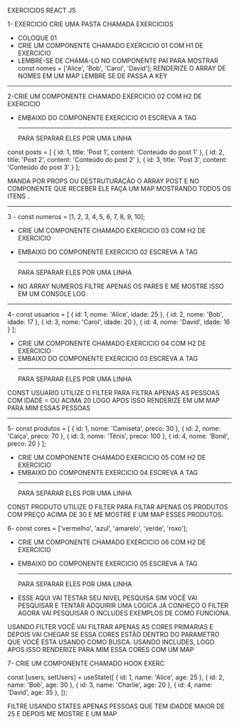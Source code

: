 EXERCICIOS REACT JS

1- EXERCICIO CRIE UMA PASTA CHAMADA EXERCICIOS

- COLOQUE 01
- CRIE UM COMPONENTE CHAMADO EXERCICIO 01 COM H1 DE EXERCICIO
- LEMBRE-SE DE CHAMA-LO NO COMPONENTE PAI PARA MOSTRAR
  const nomes = ['Alice', 'Bob', 'Carol', 'David'];
  RENDERIZE O ARRAY DE NOMES EM UM MAP LEMBRE SE DE PASSA A KEY

---

2-CRIE UM COMPONENTE CHAMADO EXERCICIO 02 COM H2 DE EXERCICIO

- EMBAIXO DO COMPONENTE EXERCICIO 01 ESCREVA A TAG <HR> PARA SEPARAR ELES POR UMA LINHA

const posts = [
{ id: 1, title: 'Post 1', content: 'Conteúdo do post 1' },
{ id: 2, title: 'Post 2', content: 'Conteúdo do post 2' },
{ id: 3, title: 'Post 3', content: 'Conteúdo do post 3' }
];

MANDA POR PROPS OU DESTRUTURAÇÃO O ARRAY POST E NO COMPONENTE QUE RECEBER ELE
FAÇA UM MAP MOSTRANDO TODOS OS ITENS .

---

3 - const numeros = [1, 2, 3, 4, 5, 6, 7, 8, 9, 10];

- CRIE UM COMPONENTE CHAMADO EXERCICIO 03 COM H2 DE EXERCICIO
- EMBAIXO DO COMPONENTE EXERCICIO 02 ESCREVA A TAG <HR> PARA SEPARAR ELES POR UMA LINHA

- NO ARRAY NUMEROS FILTRE APENAS OS PARES E ME MOSTRE ISSO EM UM CONSOLE LOG

---

4- const usuarios = [
{ id: 1, nome: 'Alice', idade: 25 },
{ id: 2, nome: 'Bob', idade: 17 },
{ id: 3, nome: 'Carol', idade: 20 },
{ id: 4, nome: 'David', idade: 16 }
];

- CRIE UM COMPONENTE CHAMADO EXERCICIO 04 COM H2 DE EXERCICIO
- EMBAIXO DO COMPONENTE EXERCICIO 03 ESCREVA A TAG <HR> PARA SEPARAR ELES POR UMA LINHA

CONST USUARIO UTILIZE O FILTER PARA FILTRA APENAS AS PESSOAS COM IDADE = OU ACIMA 20
LOGO APOS ISSO RENDERIZE EM UM MAP PARA MIM ESSAS PESSOAS

---

5- const produtos = [
{ id: 1, nome: 'Camiseta', preco: 30 },
{ id: 2, nome: 'Calça', preco: 70 },
{ id: 3, nome: 'Tênis', preco: 100 },
{ id: 4, nome: 'Boné', preco: 20 }
];

- CRIE UM COMPONENTE CHAMADO EXERCICIO 05 COM H2 DE EXERCICIO
- EMBAIXO DO COMPONENTE EXERCICIO 04 ESCREVA A TAG <HR> PARA SEPARAR ELES POR UMA LINHA

CONST PRODUTO UTILIZE O FILTER PARA FILTAR APENAS OS PRODUTOS COM PREÇO ACIMA DE 30 E ME MOSTRE E UM MAP ESSES PRODUTOS.

6- const cores = ['vermelho', 'azul', 'amarelo', 'verde', 'roxo'];

- CRIE UM COMPONENTE CHAMADO EXERCICIO 06 COM H2 DE EXERCICIO
- EMBAIXO DO COMPONENTE EXERCICIO 05 ESCREVA A TAG <HR> PARA SEPARAR ELES POR UMA LINHA

- ESSE AQUI VAI TESTAR SEU NIVEL PESQUISA SIM VOCÊ VAI PESQUISAR E TENTAR ADQUIRIR UMA LOGICA JÁ CONHEÇO O FILTER AGORA VAI PESQUISAR O INCLUDES EXEMPLOS DE COMO FUNCIONA.

USANDO FILTER VOCÊ VAI FILTRAR APENAS AS CORES PRIMARIAS E DEPOIS VAI CHEGAR SE ESSA CORES ESTÃO DENTRO DO PARAMETRO QUE VOCÊ ESTA USANDO COMO BUSCA. USANDO INCLUDES, LOGO
APOS ISSO RENDERIZE PARA MIM ESSA CORES COM UM MAP

7- CRIE UM COMPONENTE CHAMADO HOOK EXERC

const [users, setUsers] = useState([
{ id: 1, name: 'Alice', age: 25 },
{ id: 2, name: 'Bob', age: 30 },
{ id: 3, name: 'Charlie', age: 20 },
{ id: 4, name: 'David', age: 35 },
]);

FILTRE USANDO STATES APENAS PESSOAS QUE TEM IDADDE MAIOR DE 25 E DEPOIS ME MOSTRE E UM
MAP
